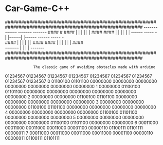 # Car-Game-C++

###########################################################################################################
                                                             -------  ------  -------   -------        ####
              #                         ####                |        |      | |      | |               ####
                                        ####                |        |      | |      | |
                                       ------    -----   -  |        |------| |------   ------   -----    -                                      
                                             ####           |        |      | |      |        |   ####
                                             ####           |        |      | |      |        |   ####             
                                                             ------- |      | |      | -------                     
###########################################################################################################

                 The classic game of avoiding obstacles made with arduino
  
  01234567 01234567 01234567 01234567 01234567 01234567 01234567 01234567 01234567 
0 01100100 01101100 00000000 00000000 00000000 00000000 00000000 00000000 00000000 
1 00000000 01100100 01101100 00000000 00000000 00000000 00000000 00000000 00000000 
2 00000000 00000000 01100100 01101100 00000000 00000000 00000000 00000000 00000000 
3 00000000 00000000 00000000 01100100 01101100 00000000 00000000 00000000 00000000 
4 00000000 00000000 00000000 00000000 01100100 01101100 00000000 00000000 00000000 
5 00000000 00000000 00000000 00000000 00000000 01100100 01101100 00000000 00000000 
6 00011000 00011000 00011000 00011000 00001100 00000110 01100111 01101111 00000011 
7 00011000 00011000 00011000 00011000 00001100 00000110 00000011 01100111 01101111 



